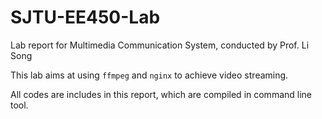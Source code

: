 # SJTU-EE450-Lab
Lab report for Multimedia Communication System, conducted by Prof. Li Song

This lab aims at using `ffmpeg` and `nginx` to achieve video streaming.

All codes are includes in this report, which are compiled in command line tool.
